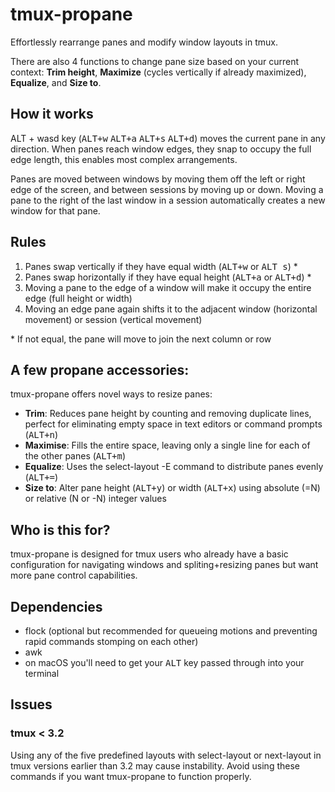 # tmux-propane 

Effortlessly rearrange panes and modify window layouts in tmux.

There are also 4 functions to change pane size based on your current context: **Trim height**, **Maximize** (cycles vertically if already maximized), **Equalize**, and **Size to**.

<!-- ## Demos (asciinema/gifs) -->

<!-- Move a pane between columns -->

<!-- Move a pane between windows -->

<!-- Trim vim instinces -->

<!-- Toggle between column panes -->

## How it works
ALT + wasd key (<kbd>ALT+w</kbd> <kbd>ALT+a</kbd> <kbd>ALT+s</kbd> <kbd>ALT+d</kbd>) moves the current pane in any direction. When panes reach window edges, they snap to occupy the full edge length, this enables most complex arrangements.

Panes are moved between windows by moving them off the left or right edge of the screen, and between sessions by moving up or down. Moving a pane to the right of the last window in a session automatically creates a new window for that pane.

## Rules
1. Panes swap vertically if they have equal width (<kbd>ALT+w</kbd> or <kbd>ALT s</kbd>) \*
2. Panes swap horizontally if they have equal height (<kbd>ALT+a</kbd> or <kbd>ALT+d</kbd>) \*
3. Moving a pane to the edge of a window will make it occupy the entire edge (full height or width)
4. Moving an edge pane again shifts it to the adjacent window (horizontal movement) or session (vertical movement)

\* If not equal, the pane will move to join the next column or row

## A few propane accessories:
tmux-propane offers novel ways to resize panes:

- **Trim**: Reduces pane height by counting and removing duplicate lines, perfect for eliminating empty space in text editors or command prompts (<kbd>ALT+n</kbd>)
- **Maximise**: Fills the entire space, leaving only a single line for each of the other panes (<kbd>ALT+m</kbd>)
- **Equalize**: Uses the select-layout -E command to distribute panes evenly (<kbd>ALT+=</kbd>)
- **Size to**: Alter pane height (<kbd>ALT+y</kbd>) or width (<kbd>ALT+x</kbd>) using absolute (=N) or relative (N or -N) integer values

## Who is this for?
tmux-propane is designed for tmux users who already have a basic configuration for navigating windows and spliting+resizing panes but want more pane control capabilities.

## Dependencies
- flock (optional but recommended for queueing motions and preventing rapid commands stomping on each other)
- awk
- on macOS you'll need to get your <kbd>ALT</kbd> key passed through into your terminal

## Issues

### tmux < 3.2
Using any of the five predefined layouts with select-layout or next-layout in tmux versions earlier than 3.2 may cause instability. Avoid using these commands if you want tmux-propane to function properly.
